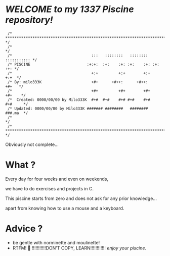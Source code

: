 # *WELCOME to my 1337 Piscine repository!*
		
     /* ************************************************************************ */ 
     /*                                                                          */ 
     /*                                   :::   ::::::::   ::::::::  ::::::::::: */ 
     /* PISCINE                         :+:+:  :+:    :+: :+:    :+: :+:     :+: */ 
     /*                                   +:+         +:+        +:+        +:+  */ 
     /* By: milo333K                      +#+      +#++:      +#++:        +#+   */ 
     /*                                   +#+         +#+        +#+      +#+    */ 
     /*  Created: 0000/00/00 by Milo333K  #+#  #+#    #+# #+#    #+#     #+#     */ 
     /* Updated: 0000/00/00 by Milo333K ####### ########   ########      ###.ma  */ 
     /*                                                                          */ 
     /* ************************************************************************ */

Obviously not complete...

# What ?
Every day for four weeks and even on weekends,

we have to do exercises and projects in C. 

This piscine starts from zero and does not ask for any prior knowledge... 

apart from knowing how to use a mouse and a keyboard.


# Advice ?
- be gentle with norminette and moulinette!
- RTFM! :book:
                        !!!!!!!!!!!DON'T COPY, LEARN!!!!!!!!!!!!
 *enjoy your piscine.*





